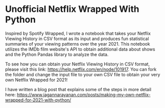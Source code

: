 # Unofficial Netflix Wrapped With Python

Inspired by Spotify Wrapped, I wrote a notebook that takes your Netflix Viewing History in CSV format as its input and produces fun statistical summaries of your viewing patterns over the year 2021. This notebook utilizes the IMDb film website's API to obtain additional data about shows and the Python Pandas library to analyze the data. <br />

To see how you can obtain your Netflix Viewing History in CSV format, please visit this link: https://help.netflix.com/en/node/101917. You can fork the folder and change the input file to your own CSV file to obtain your very own Netflix Wrapped for 2021! <br /> 

I have written a blog post that explains some of the steps in more detail here: https://www.jagannarayanan.com/posts/making-my-own-netflix-wrapped-for-2021-with-python/

